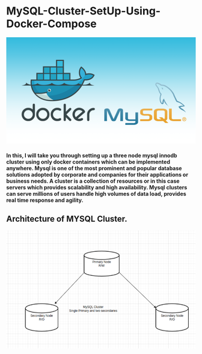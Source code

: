 # MySQL-Cluster-SetUp-Using-Docker-Compose

![](/images/MySQL-Docker.png)

<h4>In this, I will take you through setting up a three node mysql innodb cluster using only docker containers which can be implemented anywhere. Mysql is one of the most prominent and popular database solutions adopted by corporate and companies for their applications or business needs. A cluster is a collection of resources or in this case servers which provides scalability and high availability. Mysql clusters can serve millions of users handle high volumes of data load, provides real time response and agility.</h4>
<h2>Architecture of MYSQL Cluster.</h2>

![](/images/cluster.png)

